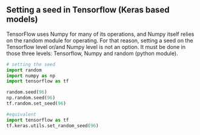 ## Setting a seed in Tensorflow (Keras based models)

TensorFlow uses Numpy for many of its operations, and Numpy itself relies on the random module for operating. For that reason, setting a seed on the Tensorflow level or/and Numpy level is not an option. It must be done in those three levels: Tensorflow, Numpy and random (python module).

```python
# setting the seed
import random
import numpy as np
import tensorflow as tf

random.seed(96)
np.random.seed(96)
tf.random.set_seed(96)

#equivalent
import tensorflow as tf
tf.keras.utils.set_random_seed(96)
```
